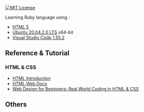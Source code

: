 [![MIT License][license-shield]][license-url]

Learning Ruby language using :

- [HTML 5](https://www.w3.org/TR/html53/)
- [Ubuntu 20.04.2.0 LTS](http://releases.ubuntu.com/20.04/) x64-bit
- [Visual Studio Code 1.55.2](https://code.visualstudio.com/updates/v1_55)
## Reference & Tutorial

### HTML & CSS
  - [HTML Introduction](https://www.w3schools.com/html/html_intro.asp)
  - [HTML Web Docs](https://developer.mozilla.org/en-US/docs/Web/HTML)
  - [Web Design for Beginners: Real World Coding in HTML & CSS](https://www.udemy.com/course/web-design-for-beginners-real-world-coding-in-html-css/)
  
## Others
  
[license-shield]: https://img.shields.io/badge/License-MIT-blue.svg?style=for-the-badge
[license-url]: https://github.com/Yap0894/Learn_Ruby/blob/master/LICENSE.txt
